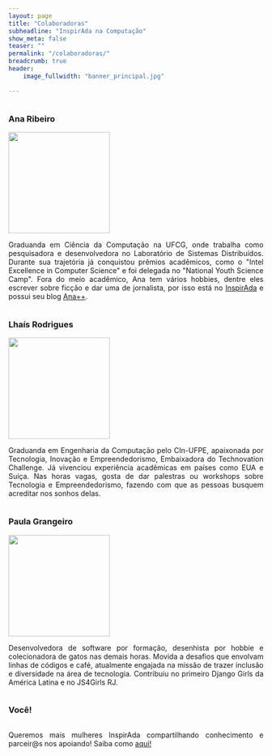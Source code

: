```yaml
---
layout: page
title: "Colaboradoras"
subheadline: "InspirAda na Computação"
show_meta: false
teaser: ""
permalink: "/colaboradoras/"
breadcrumb: true
header:
    image_fullwidth: "banner_principal.jpg"

---
```


<div class="show-for-large-up">
    <div class="row">
        <div class="small-12 columns">
            <h3>Ana Ribeiro</h3>
        </div><!-- /.small-12.columns -->
    </div>
  <div class="row">
    <div class="large-6 columns">
        <img src="http://inspiradanacomputacao.github.io/images/perfil_ana.jpeg" width= "200px" alt="">
      </div>
    <div class="large-6 columns">
        <p align="justify">
          Graduanda em Ciência da Computação na UFCG, onde trabalha como pesquisadora e desenvolvedora no Laboratório de Sistemas Distribuídos. Durante sua trajetória já conquistou prêmios acadêmicos, como o "Intel Excellence in Computer Science" e foi delegada no "National Youth Science Camp". Fora do meio acadêmico, Ana tem vários hobbies, dentre eles escrever sobre ficção e dar uma de jornalista, por isso está no <a href="http://inspiradanacomputacao.com/colaboradoras/" target="_blank">InspirAda</a> e possui seu blog <a href="https://blogdeviagensdeana.wordpress.com/" target="_blank">Ana++</a>.
        </p>
    </div>
  </div> 
</div>

<div class="show-for-large-up">
    <div class="row">
        <div class="small-12 columns">
            <h3>Lhaís Rodrigues</h3>
        </div><!-- /.small-12.columns -->
    </div>
  <div class="row">
    <div class="large-6 columns">
        <img src="http://inspiradanacomputacao.github.io/images/perfil_lhais.jpg" width= "200px" alt="">
      </div>
    <div class="large-6 columns">
        <p align="justify">
          Graduanda em Engenharia da Computação pelo CIn-UFPE, apaixonada por Tecnologia, Inovação e Empreendedorismo, Embaixadora do Technovation Challenge. Já vivenciou experiência acadêmicas em países como EUA e Suíça. Nas horas vagas, gosta de dar palestras ou workshops sobre Tecnologia e Empreendedorismo, fazendo com que as pessoas busquem acreditar nos sonhos delas.
        </p>
    </div>
  </div>
</div>

<div class="show-for-large-up">
    <div class="row">
        <div class="small-12 columns">
            <h3>Paula Grangeiro</h3>
        </div><!-- /.small-12.columns -->
    </div>
  <div class="row">
    <div class="large-6 columns">
        <img src="http://inspiradanacomputacao.github.io/images/perfil_paula.jpg" width= "200px" alt="">
      </div>
    <div class="large-6 columns">
        <p align="justify">
          Desenvolvedora de software por formação, desenhista por hobbie e colecionadora de gatos nas demais horas. Movida a desafios que envolvam linhas de códigos e café, atualmente engajada na missão de trazer inclusão e diversidade na área de tecnologia. Contribuiu no primeiro Django Girls da América Latina e no JS4Girls RJ.
        </p>
    </div>
  </div>
</div>

<div class="show-for-large-up">
    <div class="row">
        <div class="small-12 columns">
            <h3>Você!</h3>
        </div><!-- /.small-12.columns -->
    </div>
  <div class="row">
    <div class="large-6 columns">
        <img class="b30" src="http://dummyimage.com/190x150/B5509C/ffff.png&text=Sua foto!" alt="">
      </div>
    <div class="large-6 columns">
        <p align="justify">
          Queremos mais mulheres InspirAda compartilhando conhecimento e parceir@s nos apoiando! Saiba como <a href="https://inspiradanacomputacao.com/parceria-inspirada/" target="_blank">aqui!</a>
        </p>
    </div>
  </div>
</div>
